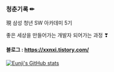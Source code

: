 ### 청춘기록 ✏

現 삼성 청년 SW 아카데미 5기

좋은 세상을 만들어가는 개발자 되어가는 과정 ❣


#### 블로그 : https://xxnxi.tistory.com/


[![Eunji's GitHub stats](https://github-readme-stats.vercel.app/api?username=eunzi-kim)](https://github.com/eunzi-kim/github-readme-stats)
